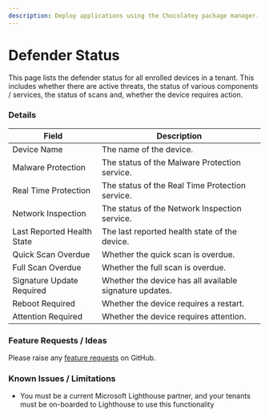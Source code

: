 ```yaml
---
description: Deploy applications using the Chocolatey package manager.
---
```


# Defender Status

This page lists the defender status for all enrolled devices in a tenant. This includes whether there are active threats, the status of various components / services, the status of scans and, whether the device requires action.

### Details

| Field                      | Description                                             |
| -------------------------- | ------------------------------------------------------- |
| Device Name                | The name of the device.                                 |
| Malware Protection         | The status of the Malware Protection service.           |
| Real Time Protection       | The status of the Real Time Protection service.         |
| Network Inspection         | The status of the Network Inspection service.           |
| Last Reported Health State | The last reported health state of the device.           |
| Quick Scan Overdue         | Whether the quick scan is overdue.                      |
| Full Scan Overdue          | Whether the full scan is overdue.                       |
| Signature Update Required  | Whether the device has all available signature updates. |
| Reboot Required            | Whether the device requires a restart.                  |
| Attention Required         | Whether the device requires attention.                  |



### Feature Requests / Ideas

Please raise any [feature requests](https://github.com/KelvinTegelaar/CIPP/issues/new?assignees=\&labels=enhancement%2Cno-priority\&projects=\&template=feature.yml\&title=%5BFeature+Request%5D%3A+) on GitHub.

### Known Issues / Limitations

* You must be a current Microsoft Lighthouse partner, and your tenants must be on-boarded to Lighthouse to use this functionality
